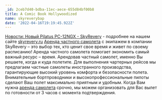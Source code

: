 ```yaml
---
_id: 2ceb7d40-bdba-11ec-aece-655d84bf00b8
title: A Comic Book Hollywoodized
name: skyreverybap
date: '2022-04-16T19:19:45.922Z'
---
```

<a href=https://skyrevery.ru/news/new-pilatus-pc-12ngx/>Новости: Новый Pilatus PC-12NGX - SkyRevery</a>        -  подробнее на нашем сайте <a href=https://skyrevery.ru>skyrevery.ru</a> 
<a href=https://skyrevery.ru/>Аренда частного самолета</a> с экипажем в компании SkyRevery – это выбор тех, кто ценит свое время и живет по своему расписанию! 
Аренда частного самолета помогает экономить самый важный ресурс – время. Арендовав частный самолет, именно Вы решаете, когда и куда полетите. Для выполнения чартерных рейсов мы предлагаем частные самолеты иностранного производства, гарантирующие высокий уровень комфорта и безопасности полета. Внимательные бортпроводники и высокопрофессиональные пилоты сделают Ваш полет максимально приятным и удобным. 
Когда Вам нужна <a href=https://skyrevery.ru/>аренда самолета</a> срочно, мы можем организовать для Вас вылет по готовности от 3 часов с момента подтверждения.
